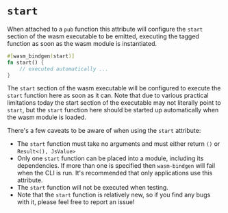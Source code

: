 # `start`

When attached to a `pub` function this attribute will configure the `start`
section of the wasm executable to be emitted, executing the tagged function as
soon as the wasm module is instantiated.

```rust
#[wasm_bindgen(start)]
fn start() {
    // executed automatically ...
}
```

The `start` section of the wasm executable will be configured to execute the
`start` function here as soon as it can. Note that due to various practical
limitations today the start section of the executable may not literally point to
`start`, but the `start` function here should be started up automatically when the
wasm module is loaded.

There's a few caveats to be aware of when using the `start` attribute:

* The `start` function must take no arguments and must either return `()` or
  `Result<(), JsValue>`
* Only one `start` function can be placed into a module, including its
  dependencies. If more than one is specified then `wasm-bindgen` will fail when
  the CLI is run. It's recommended that only applications use this attribute.
* The `start` function will not be executed when testing.
* Note that the `start` function is relatively new, so if you find any bugs with
  it, please feel free to report an issue!
